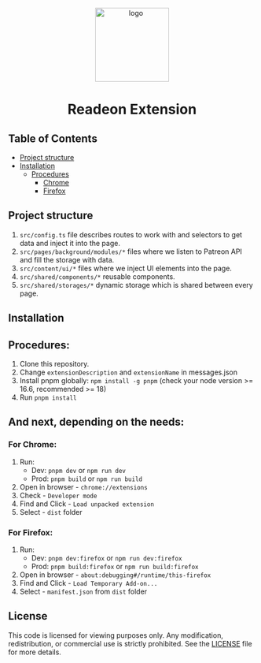 <div align="center" style="padding-top: 25px">
<img src="https://c14.patreon.com/quxga_Patreon_Symbol_6fff9723d3.png" width="150px" alt="logo"/>
<h1>Readeon Extension</h1>
</div>

## Table of Contents

- [Project structure](#intro)
- [Installation](#installation)
    - [Procedures](#procedures)
        - [Chrome](#chrome)
        - [Firefox](#firefox)

## Project structure <a name="intro"></a>

1. `src/config.ts` file describes routes to work with and selectors to get data and inject it into the page.
2. `src/pages/background/modules/*` files where we listen to Patreon API and fill the storage with data.
3. `src/content/ui/*` files where we inject UI elements into the page.
4. `src/shared/components/*` reusable components.
5. `src/shared/storages/*` dynamic storage which is shared between every page.

## Installation <a name="installation"></a>

## Procedures: <a name="procedures"></a>

1. Clone this repository.
2. Change `extensionDescription` and `extensionName` in messages.json
3. Install pnpm globally: `npm install -g pnpm` (check your node version >= 16.6, recommended >= 18)
4. Run `pnpm install`

## And next, depending on the needs:

### For Chrome: <a name="chrome"></a>

1. Run:
    - Dev: `pnpm dev` or `npm run dev`
    - Prod: `pnpm build` or `npm run build`
2. Open in browser - `chrome://extensions`
3. Check - `Developer mode`
4. Find and Click - `Load unpacked extension`
5. Select - `dist` folder

### For Firefox: <a name="firefox"></a>

1. Run:
    - Dev: `pnpm dev:firefox` or `npm run dev:firefox`
    - Prod: `pnpm build:firefox` or `npm run build:firefox`
2. Open in browser - `about:debugging#/runtime/this-firefox`
3. Find and Click - `Load Temporary Add-on...`
4. Select - `manifest.json` from `dist` folder

## License
This code is licensed for viewing purposes only. Any modification, redistribution, or commercial use is strictly prohibited. See the [LICENSE](LICENSE) file for more details.
